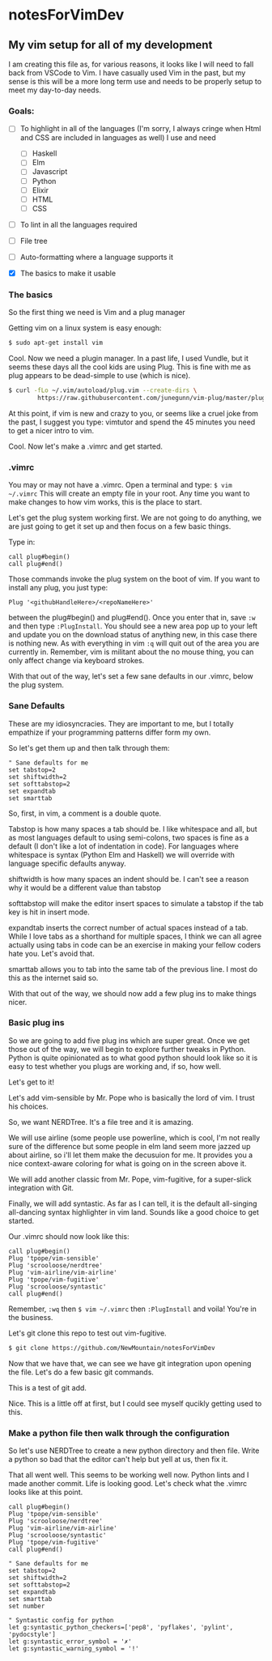 # notesForVimDev


## My vim setup for all of my development

I am creating this file as, for various reasons, it looks like I will need to fall back from VSCode to Vim. I have
casually used Vim in the past, but my sense is this will be a more long term use and needs to be properly setup to meet
my day-to-day needs.

### Goals:
  - [ ] To highlight in all of the languages (I'm sorry, I always cringe when Html and CSS are included in languages as well) I use and need
    - [ ] Haskell
    - [ ] Elm
    - [ ] Javascript
    - [ ] Python
    - [ ] Elixir
    - [ ] HTML
    - [ ] CSS
  - [ ] To lint in all the languages required
  - [ ] File tree
  - [ ] Auto-formatting where a language supports it
  - [x] The basics to make it usable
  


### The basics

So the first thing we need is Vim and a plug manager

Getting vim on a linux system is easy enough:

```bash
$ sudo apt-get install vim
```

Cool. Now we need a plugin manager. In a past life, I used Vundle, but it seems these days all the cool kids are using Plug.
This is fine with me as plug appears to be dead-simple to use (which is nice).

```bash
$ curl -fLo ~/.vim/autoload/plug.vim --create-dirs \
		https://raw.githubusercontent.com/junegunn/vim-plug/master/plug.vim
```

At this point, if vim is new and crazy to you, or seems like a cruel joke from the past, I suggest you type: vimtutor and spend the 45 minutes you need to get a nicer intro to vim.


Cool. Now let's make a .vimrc and get started.


### .vimrc

You may or may not have a .vimrc. Open a terminal and type: ```$ vim ~/.vimrc``` This will create an empty file in your root. Any time you want to make changes to how vim works, this is the place to start. 

Let's get the plug system working first. We are not going to do anything, we are just going to get it set up and then focus on a few basic things. 

Type in:

```
call plug#begin()
call plug#end()
```

Those commands invoke the plug system on the boot of vim. If you want to install any plug, you just type:
```
Plug '<githubHandleHere>/<repoNameHere>'
```
between the plug#begin() and plug#end(). Once you enter that in, save ```:w``` and then type ```:PlugInstall```. You should see a new area pop up to your left and update you on the download status of anything new, in this case there is nothing new. As with everything in vim ```:q``` will quit out of the area you are currently in. Remember, vim is militant about the no mouse thing, you can only affect change via keyboard strokes.

With that out of the way, let's set a few sane defaults in our .vimrc, below the plug system.

### Sane Defaults

These are my idiosyncracies. They are important to me, but I totally empathize if your programming patterns differ form my own.

So let's get them up and then talk through them:
```vim
" Sane defaults for me
set tabstop=2
set shiftwidth=2
set softtabstop=2
set expandtab
set smarttab
```

So, first, in vim, a comment is a double quote. 

Tabstop is how many spaces a tab should be. I like whitespace and all, but as most languages default to using semi-colons, two spaces is fine as a default (I don't like a lot of indentation in code). For languages where whitespace is syntax (Python Elm and Haskell) we will override with language specific defaults anyway.

shiftwidth is how many spaces an indent should be. I can't see a reason why it would be a different value than tabstop

softtabstop will make the editor insert spaces to simulate a tabstop if the tab key is hit in insert mode. 

expandtab inserts the correct number of actual spaces instead of a tab. While I love tabs as a shorthand for multiple spaces, I think we can all agree actually using tabs in code can be an exercise in making your fellow coders hate you. Let's avoid that.

smarttab allows you to tab into the same tab of the previous line. I most do this as the internet said so.

With that out of the way, we should now add a few plug ins to make things nicer.

### Basic plug ins

So we are going to add five plug ins which are super great. Once we get those out of the way, we will begin to explore further tweaks in Python. Python is quite opinionated as to what good python should look like so it is easy to test whether you plugs are working and, if so, how well.

Let's get to it!


Let's add vim-sensible by Mr. Pope who is basically the lord of vim. I trust his choices.

So, we want NERDTree. It's a file tree and it is amazing. 

We will use airline (some people use powerline, which is cool, I'm not really sure of the difference but some people in elm land seem more jazzed up about airline, so i'll let them make the decusuion for me. It provides you a nice context-aware coloring for what is going on in the screen above it.

We will add another classic from Mr. Pope, vim-fugitive, for a super-slick integration with Git.

Finally, we will add syntastic. As far as I can tell, it is the default all-singing all-dancing syntax highlighter in vim land. Sounds like a good choice to get started.

Our .vimrc should now look like this:
```vim
call plug#begin()
Plug 'tpope/vim-sensible'
Plug 'scrooloose/nerdtree'
Plug 'vim-airline/vim-airline'
Plug 'tpope/vim-fugitive'
Plug 'scrooloose/syntastic'
call plug#end()
```

Remember, ```:wq``` then ```$ vim ~/.vimrc``` then ```:PlugInstall``` and voila! You're in the business.

Let's git clone this repo to test out vim-fugitive.
```bash
$ git clone https://github.com/NewMountain/notesForVimDev
``` 
Now that we have that, we can see we have git integration upon opening the file. Let's do a few basic git commands.

This is a test of git add.

Nice. This is a little off at first, but I could see myself qucikly getting used to this.

### Make a python file then walk through the configuration

So let's use NERDTree to create a new python directory and then file. Write a python so bad that the editor can't help but yell at us, then fix it.

That all went well. This seems to be working well now. Python lints and I made another commit. Life is looking good. Let's check what the .vimrc looks like at this point.


```vim
call plug#begin()
Plug 'tpope/vim-sensible'
Plug 'scrooloose/nerdtree'
Plug 'vim-airline/vim-airline'
Plug 'scrooloose/syntastic'
Plug 'tpope/vim-fugitive'
call plug#end()
 
" Sane defaults for me
set tabstop=2
set shiftwidth=2
set softtabstop=2
set expandtab
set smarttab
set number
 
" Syntastic config for python
let g:syntastic_python_checkers=['pep8', 'pyflakes', 'pylint', 'pydocstyle']
let g:syntastic_error_symbol = '✗'
let g:syntastic_warning_symbol = '!'
```

